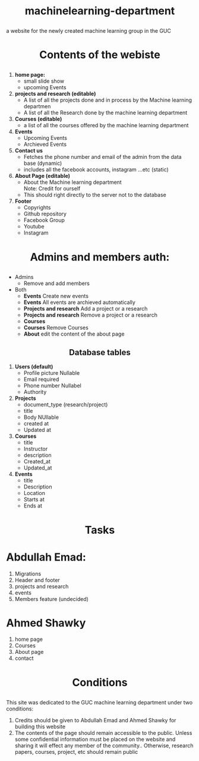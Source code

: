 # <p align = "center"> machinelearning-department</p>
a website for the newly created machine learning group in the GUC


# <p align = "center"> Contents of the webiste</p> 

<ol>
	<li><b>home page:</b>
		<ul>
			<li>
				small slide show
			</li>
			<li>
				upcoming Events
			</li>
		</ul>
	</li>
	<li><b>projects and research (editable)</b>
		<ul>
			<li>
				A list of all the projects done and in process by the Machine learning departmen
			</li>
			<li>
				A list of all the Research done by the machine learning department
			</li>
		</ul>
	</li>
	<li><b> Courses (editable)</b>
		<ul>
			<li>a list of all the courses offered by the machine learning department</li>
		</ul>
	</li>
	<li><b>Events</b>
		<ul>
			<li>Upcoming Events</li>
			<li>Archieved Events</li>
		</ul>
	</li>
	<li><b>Contact us</b>
		<ul>
			<li>Fetches the phone number and email of the admin from the data base (dynamic)</li>
			<li>includes all the facebook accounts, instagram ...etc (static)</li>
		</ul>
	</li>
	<li> <b>About Page (editable)</b>
		<ul>
			<li>
				About the Machine learning department <br> Note: Credit for ourself
			</li>
			<li>This should right directly to the server not to the database</li>		
		</ul>
	</li>
	<li> <b>Footer</b>
		<ul>
			<li>Copyrights</li>
			<li>Github repository</li>
			<li>Facebook Group</li>
			<li>Youtube</li>
			<li>Instagram</li>
		<ul>
	</li>

</ol> 

# <p align = "center">Admins and members auth: </p>

<ul>
	<li>Admins
		<ul>
			<li>Remove and add members</li>
		</ul>
	</li>
	<li>Both
		<ul>
			<li><b> Events</b> Create new events</li>
			<li><b>Events</b> All events are archieved automatically</li>
			<li><b>Projects and research</b> Add a project or a research</li>
			<li><b>Projects and research</b> Remove a project or a research</li>
			<li><b>Courses</b> <Add Courses</li>
			<li><b>Courses</b> Remove Courses</li>
			<li><b>About</b> edit the content of the about page</li>
		</ul>
	</li>
</ul>
<h2 align = "center">Database tables </h2>
<ol>
	<li><b>Users (default)</b>
		<ul>
			<li>Profile picture Nullable</li>
			<li>Email required</li>
			<li>Phone number Nullabel</li>
			<li>Authority</li>
		</ul>
	</li>
	<li><b>Projects</b>
		<ul>
		<li>document_type (research/project)</li>
		<li>title</li>
		<li>Body NUllable</li>
		<li>created at</li>
		<li>Updated at</li>
		</ul>
	</li>
	<li><b>Courses</b>
		<ul>
			<li>title</li>
			<li>Instructor</li>
			<li>description</li>
			<li>Created_at</li>
			<li>Updated_at</li>
		</ul>
	</li>
	<li><b>Events</b>
		<ul>
			<li>title</li>
			<li>Description</li>
			<li>Location</li>
			<li>Starts at</li>
			<li>Ends at</li>
		</ul>
	</li>
</ol>



# <p align = "center">Tasks</p>

# Abdullah Emad:
<ol>
	<li>Migrations</li>
	<li>Header and footer</li>
	<li>projects and research</li>
	<li>events</li>
	<li>Members feature (undecided)</li>
</ol>

# Ahmed Shawky
<ol>
	<li>home page</li>
	<li>Courses</li>
	<li>About page</li>
	<li>contact</li>
</ol>

# <p align = "center">Conditions</p>
This site was dedicated to the GUC machine learning department under two conditions:
1) Credits should be given to Abdullah Emad and Ahmed Shawky for building this website
2) The contents of the page should remain accessible to the public. Unless some confidential information must be placed on the website and sharing it will effect any member of the community.. Otherwise, research papers, courses, project, etc  should remain public





